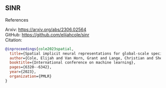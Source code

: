 ## SINR

References

Arxiv: https://arxiv.org/abs/2306.02564 \
GitHub: https://github.com/elijahcole/sinr \
Citation:
```bib
@inproceedings{cole2023spatial,
  title={Spatial implicit neural representations for global-scale species mapping},
  author={Cole, Elijah and Van Horn, Grant and Lange, Christian and Shepard, Alexander and Leary, Patrick and Perona, Pietro and Loarie, Scott and Mac Aodha, Oisin},
  booktitle={International conference on machine learning},
  pages={6320--6342},
  year={2023},
  organization={PMLR}
}
```